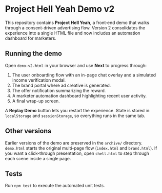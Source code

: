 # Project Hell Yeah Demo v2

This repository contains **Project Hell Yeah**, a front‑end demo that walks through a consent-driven advertising flow. Version 2 consolidates the experience into a single HTML file and now includes an automation dashboard for marketers.

## Running the demo

Open `demo-v2.html` in your browser and use **Next** to progress through:

1. The user onboarding flow with an in-page chat overlay and a simulated income verification modal.
2. The brand portal where ad creative is generated.
3. The offer notification summarizing the reward.
4. A marketer automation dashboard highlighting recent user activity.
5. A final wrap-up screen.

A **Replay Demo** button lets you restart the experience. State is stored in `localStorage` and `sessionStorage`, so everything runs in the same tab.

## Other versions

Earlier versions of the demo are preserved in the `archive/` directory. `demo.html` starts the original multi-page flow (`index.html` and `brand.html`). If you want a click-through presentation, open `shell.html` to step through each scene inside a single page.

## Tests

Run `npm test` to execute the automated unit tests.
